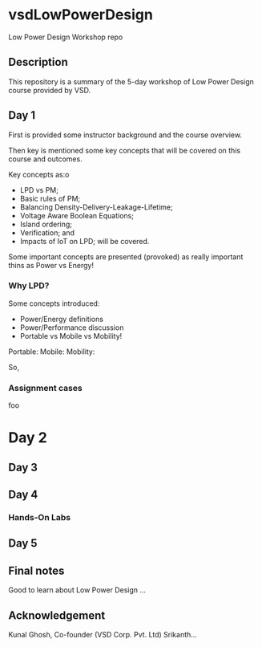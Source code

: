 # vsdLowPowerDesign

Low Power Design Workshop repo

## Description
This repository is a summary of the 5-day workshop of Low Power Design course provided by VSD.

## Day 1

First is provided some instructor background and the course overview. 

Then key is mentioned some key concepts that will be covered on this course and outcomes.

Key concepts as:o
- LPD vs PM;
- Basic rules of PM;
- Balancing Density-Delivery-Leakage-Lifetime;
- Voltage Aware Boolean Equations;
- Island ordering;
- Verification; and
- Impacts of IoT on LPD; will be covered.

Some important concepts are presented (provoked) as really important thins as Power vs Energy!

### Why LPD?
Some concepts introduced:
- Power/Energy definitions
- Power/Performance discussion
- Portable vs Mobile vs Mobility!

Portable:
Mobile:
Mobility:

So,

### Assignment cases
foo

# Day 2

## Day 3

## Day 4

### Hands-On Labs

## Day 5

## Final notes

Good to learn about Low Power Design ...

## Acknowledgement

Kunal Ghosh, Co-founder (VSD Corp. Pvt. Ltd)
Srikanth...
